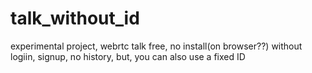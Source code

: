 # talk_without_id
experimental project, webrtc talk free, no install(on browser??) without logiin, signup, no history, but, you can also use a fixed ID
